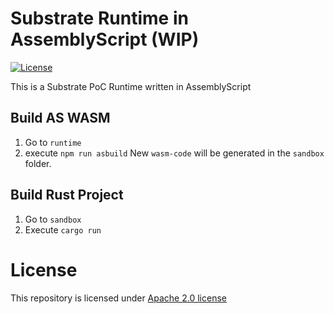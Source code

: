 # Substrate Runtime in AssemblyScript (WIP)

[![License](https://img.shields.io/badge/License-Apache%202.0-blue.svg)](https://opensource.org/licenses/Apache-2.0)

This is a Substrate PoC Runtime written in AssemblyScript

## Build AS WASM

1. Go to `runtime`
2. execute `npm run asbuild`
New `wasm-code` will be generated in the `sandbox` folder.

## Build Rust Project
1. Go to `sandbox`
2. Execute `cargo run`


# **License**
This repository is licensed under [Apache 2.0 license](https://github.com/LimeChain/as-substrate-runtime/blob/master/LICENSE)